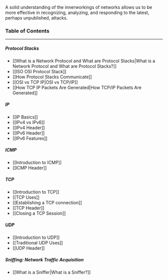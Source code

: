 A solid understanding of the innerworkings of networks allows us to be more effective in recognizing, analyzing, and responding to the latest, perhaps unpublished, attacks. 

### Table of Contents
---
##### Protocol Stacks
- [[What is a Network Protocol and What are Protocol Stacks|What is a Network Protocol and What are Protocol Stacks?]]
- [[ISO OSI Protocol Stack]]
- [[How Protocol Stacks Communicate]]
- [[OSI vs TCP IP|OSI vs TCP/IP]]
- [[How TCP IP Packets Are Generated|How TCP/IP Packets Are Generated]]

##### IP
- [[IP Basics]]
- [[IPv4 vs IPv6]]
- [[IPv4 Header]]
- [[IPv6 Header]]
- [[IPv6 Features]]

##### ICMP
- [[Introduction to ICMP]]
- [[ICMP Header]]

##### TCP
- [[Introduction to TCP]]
- [[TCP Uses]]
- [[Establishing a TCP connection]]
- [[TCP Header]]
- [[Closing a TCP Session]]

##### UDP
- [[Introduction to UDP]]
- [[Traditional UDP Uses]]
- [[UDP Header]]

##### Sniffing: Network Traffic Acquisition
- [[What is a Sniffer|What is a Sniffer?]]